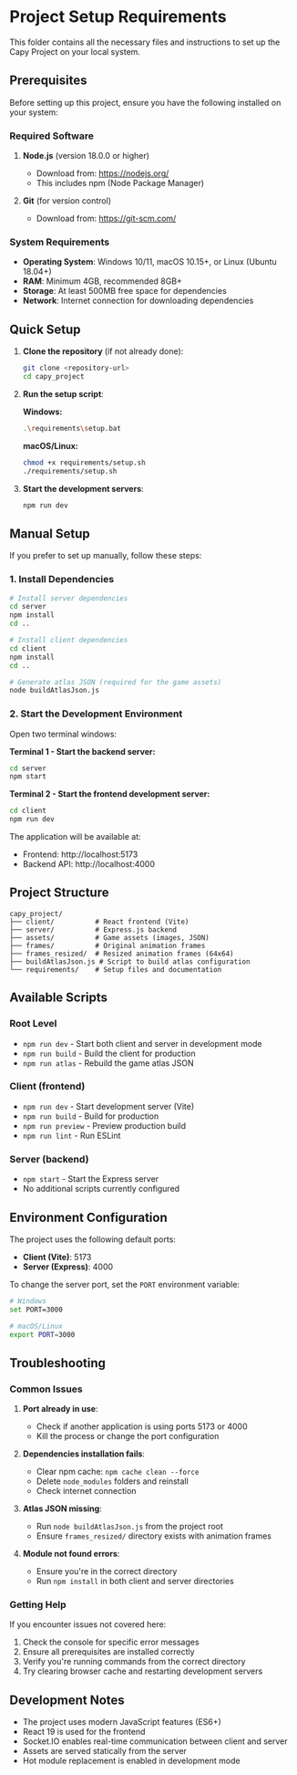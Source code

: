 # Project Setup Requirements

This folder contains all the necessary files and instructions to set up the Capy Project on your local system.

## Prerequisites

Before setting up this project, ensure you have the following installed on your system:

### Required Software

1. **Node.js** (version 18.0.0 or higher)

   - Download from: https://nodejs.org/
   - This includes npm (Node Package Manager)

2. **Git** (for version control)
   - Download from: https://git-scm.com/

### System Requirements

- **Operating System**: Windows 10/11, macOS 10.15+, or Linux (Ubuntu 18.04+)
- **RAM**: Minimum 4GB, recommended 8GB+
- **Storage**: At least 500MB free space for dependencies
- **Network**: Internet connection for downloading dependencies

## Quick Setup

1. **Clone the repository** (if not already done):

   ```bash
   git clone <repository-url>
   cd capy_project
   ```

2. **Run the setup script**:

   **Windows:**

   ```bash
   .\requirements\setup.bat
   ```

   **macOS/Linux:**

   ```bash
   chmod +x requirements/setup.sh
   ./requirements/setup.sh
   ```

3. **Start the development servers**:
   ```bash
   npm run dev
   ```

## Manual Setup

If you prefer to set up manually, follow these steps:

### 1. Install Dependencies

```bash
# Install server dependencies
cd server
npm install
cd ..

# Install client dependencies
cd client
npm install
cd ..

# Generate atlas JSON (required for the game assets)
node buildAtlasJson.js
```

### 2. Start the Development Environment

Open two terminal windows:

**Terminal 1 - Start the backend server:**

```bash
cd server
npm start
```

**Terminal 2 - Start the frontend development server:**

```bash
cd client
npm run dev
```

The application will be available at:

- Frontend: http://localhost:5173
- Backend API: http://localhost:4000

## Project Structure

```
capy_project/
├── client/          # React frontend (Vite)
├── server/          # Express.js backend
├── assets/          # Game assets (images, JSON)
├── frames/          # Original animation frames
├── frames_resized/  # Resized animation frames (64x64)
├── buildAtlasJson.js # Script to build atlas configuration
└── requirements/    # Setup files and documentation
```

## Available Scripts

### Root Level

- `npm run dev` - Start both client and server in development mode
- `npm run build` - Build the client for production
- `npm run atlas` - Rebuild the game atlas JSON

### Client (frontend)

- `npm run dev` - Start development server (Vite)
- `npm run build` - Build for production
- `npm run preview` - Preview production build
- `npm run lint` - Run ESLint

### Server (backend)

- `npm start` - Start the Express server
- No additional scripts currently configured

## Environment Configuration

The project uses the following default ports:

- **Client (Vite)**: 5173
- **Server (Express)**: 4000

To change the server port, set the `PORT` environment variable:

```bash
# Windows
set PORT=3000

# macOS/Linux
export PORT=3000
```

## Troubleshooting

### Common Issues

1. **Port already in use**:

   - Check if another application is using ports 5173 or 4000
   - Kill the process or change the port configuration

2. **Dependencies installation fails**:

   - Clear npm cache: `npm cache clean --force`
   - Delete `node_modules` folders and reinstall
   - Check internet connection

3. **Atlas JSON missing**:

   - Run `node buildAtlasJson.js` from the project root
   - Ensure `frames_resized/` directory exists with animation frames

4. **Module not found errors**:
   - Ensure you're in the correct directory
   - Run `npm install` in both client and server directories

### Getting Help

If you encounter issues not covered here:

1. Check the console for specific error messages
2. Ensure all prerequisites are installed correctly
3. Verify you're running commands from the correct directory
4. Try clearing browser cache and restarting development servers

## Development Notes

- The project uses modern JavaScript features (ES6+)
- React 19 is used for the frontend
- Socket.IO enables real-time communication between client and server
- Assets are served statically from the server
- Hot module replacement is enabled in development mode
